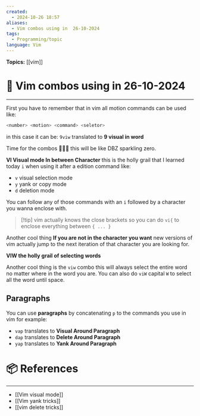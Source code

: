 ```yaml
---
created:
  - 2024-10-26 18:57
aliases:
  - Vim combos using in  26-10-2024
tags:
  - Programming/topic
language: Vim
---
```


**Topics:** [[vim]]

# 📃 Vim combos using in  26-10-2024

---
First you have to remember that in vim all motion commands can be used like: 

```bash
<number> <motion> <command> <seletor>
```

in this case it can be: `9viw` translated to **9 visual in word**

Time for the combos 👊🏻💥 this will be like DBZ sparkling zero.

**VI Visual mode In between Character**
this is the holly grail that I learned today `i` when using it after a edition command like:
- `v` visual selection mode
- `y` yank or copy mode
- `d` deletion mode

You can follow any of those commands with an `i` followed by a character you wanna enclose with.
 >[!tip] vim actually knows the close brackets so you can do `vi{` to enclose everything between `{ ... }`

Another cool thing **If you are not in the character you want** new versions of vim actually jump to the next iteration of that character you are looking for.

**VIW the holly grail of selecting words**

Another cool thing is the `viw` combo this will always select the entire word no matter where in the word you are.
You can also do `viW` capital `W` to select all the word until space.

## Paragraphs
You can use **paragraphs** by concatenating `p` to the commands you use in vim for example:

- `vap` translates to **Visual Around Paragraph**
- `dap` translates to **Delete Around Paragraph**
- `yap` translates to **Yank Around Paragraph**

# 📦 References
---

- [[Vim visual mode]]
- [[Vim yank tricks]]
- [[vim delete tricks]]
